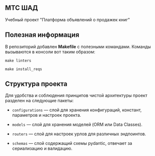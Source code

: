 ## МТС ШАД

Учебный проект "Платформа объявлений о продажек книг"

## Полезная информация

В репозиторий добавлен **Makefile** с полезными командами.
Команды вызываются в консоли вот таким образом:

```shell
make linters

make install_reqs
```
## Структура проекта

Для удобства и соблюдения принципов чистой архитектуры проект разделен на следующие пакеты:

- `configurations` — слой для хранения конфигураций, констант, параметров и настроек проекта.

- `models` — слой для хранения моделей (ORM или Data Classes).

- `routers` — слой для настроек урлов для различных эндпоинтов.

- `schemas` — слой содержащий схемы pydantic, отвечает за сериализацию и валидацию.